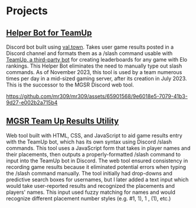# Projects
## [Helper Bot for TeamUp](https://www.val.town/v/rayman/mgsrBotEndpoint)
Discord bot built using [val.town](https://www.val.town/v/rayman/mgsrBotEndpoint). Takes user game results posted in a Discord channel and formats them as a /slash command usable with [TeamUp, a third-party bot](https://teamupdiscord.com/) for creating leaderboards for any game with Elo rankings. This Helper Bot eliminates the need to manually type out slash commands.  As of November 2023, this tool is used by a team numerous times per day in a mid-sized gaming server, after its creation in July 2023. This is the successor to the MGSR Discord web tool.

https://github.com/mr309/mr309/assets/65901568/9e6018e5-7079-41b3-9d27-e002b2a715b4

## [MGSR Team Up Results Utility](https://mr309.github.io/MGSR-TeamUp/mgsr/)
Web tool built with HTML, CSS, and JavaScript to aid game results entry with the TeamUp bot, which has its own syntax using Discord /slash commands. This tool uses a JavaScript form that takes in player names and their placements, then outputs a properly-formatted /slash command to input into the TeamUp bot in Discord. The web tool ensured consistency in recording game results because it eliminated potential errors when typing the /slash command manually. The tool initially had drop-downs and predictive search boxes for usernames, but I later added a text input which would take user-reported results and recognized the placements and players' names. This input used fuzzy matching for names and would recognize different placement number styles (e.g. #1, 1), 1 , (1), etc.)

<!---
mr309/mr309 is a ✨ special ✨ repository because its `README.md` (this file) appears on your GitHub profile.
You can click the Preview link to take a look at your changes.
--->
